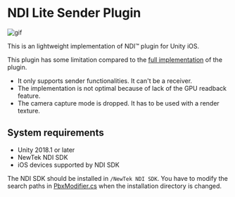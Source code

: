 NDI Lite Sender Plugin
======================

![gif](https://i.imgur.com/nEYNkrV.gif)

This is an lightweight implementation of NDI™ plugin for Unity iOS.

This plugin has some limitation compared to the [full implementation] of the
plugin.

- It only supports sender functionalities. It can't be a receiver.
- The implementation is not optimal because of lack of the GPU readback
  feature.
- The camera capture mode is dropped. It has to be used with a render texture.

[NewTek NDI]: http://NDI.NewTek.com/
[full implementation]: https://github.com/keijiro/KlakNDI

System requirements
-------------------

- Unity 2018.1 or later
- NewTek NDI SDK
- iOS devices supported by NDI SDK

The NDI SDK should be installed in `/NewTek NDI SDK`. You have to modify the 
search paths in [PbxModifier.cs] when the installation directory is changed.

[PbxModifier.cs]: https://github.com/keijiro/NDILiteSenderPlugin/blob/master/Assets/Klak/NDILite/Editor/PbxModifier.cs

